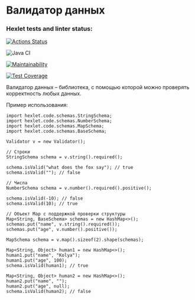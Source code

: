 
# Валидатор данных
### Hexlet tests and linter status:
[![Actions Status](https://github.com/Ksandra91/java-project-78/actions/workflows/hexlet-check.yml/badge.svg)](https://github.com/Ksandra91/java-project-78/actions)

![Java CI](https://github.com/Ksandra91/java-project-78/actions/workflows/main.yml/badge.svg)

[![Maintainability](https://api.codeclimate.com/v1/badges/060975d606885a91d61b/maintainability)](https://codeclimate.com/github/Ksandra91/java-project-71/maintainability)

[![Test Coverage](https://api.codeclimate.com/v1/badges/060975d606885a91d61b/test_coverage)](https://codeclimate.com/github/Ksandra91/java-project-71/test_coverage)

Валидатор данных – библиотека, с помощью которой можно проверять корректность любых данных.

Пример использования:

```import hexlet.code.Validator;
import hexlet.code.schemas.StringSchema;
import hexlet.code.schemas.NumberSchema;
import hexlet.code.schemas.MapSchema;
import hexlet.code.schemas.BaseSchema;

Validator v = new Validator();

// Строки
StringSchema schema = v.string().required();

schema.isValid("what does the fox say"); // true
schema.isValid(""); // false

// Числа
NumberSchema schema = v.number().required().positive();

schema.isValid(-10); // false
schema.isValid(10); // true

// Объект Map с поддержкой проверки структуры
Map<String, BaseSchema> schemas = new HashMap<>();
schemas.put("name", v.string().required());
schemas.put("age", v.number().positive());

MapSchema schema = v.map().sizeof(2).shape(schemas);

Map<String, Object> human1 = new HashMap<>();
human1.put("name", "Kolya");
human1.put("age", 100);
schema.isValid(human1); // true

Map<String, Object> human2 = new HashMap<>();
human2.put("name", "");
human2.put("age", null);
schema.isValid(human2); // false
```

